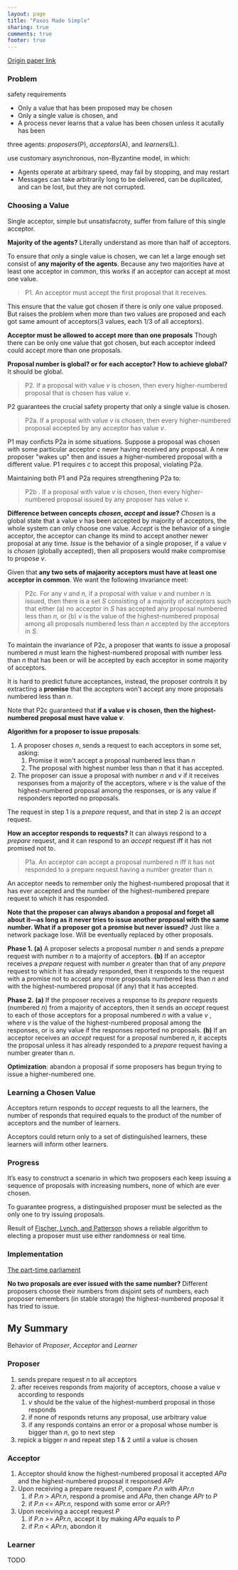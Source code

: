 ```yaml
---
layout: page
title: "Paxos Made Simple"
sharing: true 
comments: true
footer: true
--- 
```


[Origin paper link](http://pdos.csail.mit.edu/6.824-2013/papers/paxos-simple.pdf)

### Problem 

safety requirements 

- Only a value that has been proposed may be chosen
- Only a single value is chosen, and 
- A process never learns that a value has been chosen unless it 
  acutally has been


three agents: *proposers*(P), *acceptors*(A), and *learners*(L).


use customary asynchronous, non-Byzantine model, in which:

- Agents operate at arbitrary speed, may fail by stopping, and may
  restart
- Messages can take arbitrarily long to be delivered, can be duplicated,
  and can be lost, but they are not corrupted.

### Choosing a Value

Single acceptor, simple but unsatisfacroty, suffer from failure
of this single acceptor.


**Majority of the agents?**
Literally understand as more than half of acceptors. 


To ensure that only a single value is chosen, we can let a large
enough set consist of **any majority of the agents**. Because any two 
majorities have at least one acceptor in common, this works if an 
acceptor can accept at most one value.


> P1. An acceptor must accept the first proposal that it receives. 

This ensure that the value got chosen if there is only one value 
proposed. But raises the problem when more than two values are 
proposed and each got same amount of acceptors(3 values, each 1/3 of 
all acceptors). 

**Acceptor must be allowed to accept more than one proposals**
Though there can be only one value that got chosen, but each acceptor indeed could accept more than one proposals.

**Proposal number is global? or for each acceptor? How to achieve global?**
It should be global.

> P2. If a proposal with value *v* is chosen, then every higher-numbered 
> proposal that is chosen has value *v*.

P2 guarantees the crucial safety property that only a single value is chosen.


> P2a. If a proposal with value *v* is chosen, then every higher-numbered 
> proposal accepted by any acceptor has value *v*.

P1 may conficts P2a in some situations.
Suppose a proposal was chosen with some particular acceptor *c* never 
having received any proposal. A new proposer "wakes up" then and 
issues a higher-numbered proposal with a different value. P1 requires
*c* to accept this proposal, violating P2a. 

Maintaining both P1 and P2a requires strengthening P2a to:

> P2b . If a proposal with value *v* is chosen, then every higher-numbered 
> proposal issued by any proposer has value *v*.

**Difference between concepts *chosen*, *accept* and *issue*?** *Chosen* is a global state that a value *v* has been accepted by majority of acceptors, the whole system can only choose one value. *Accept* is the behavior of a single acceptor, the acceptor can change its mind to accept another newer proposal at any time. *Issue* is the behavior of a single proposer, if a value *v* is *chosen* (globally accepted), then all proposers would make compromise to propose *v*.


Given that **any two sets of majaority acceptors must have at least one acceptor in common**. We want the following invariance meet:

>P2c. For any *v* and *n*, if a proposal with value *v* and number *n* is 
>issued, then there is a set *S* consisting of a majority of 
>acceptors such that
>either (a) no acceptor in *S* has accepted any proposal numbered less
>than *n*, or (b) *v* is the value of the highest-numbered proposal 
>among all proposals numbered less than *n* accepted by the acceptors 
>in *S*.

To maintain the invariance of P2c, a proposer that wants to issue a 
proposal numbered *n* must learn the highest-numbered proposal with 
number less than *n* that has been or will be accepted by each 
acceptor in some majority of acceptors.

It is hard to predict future acceptances, instead, the proposer controls 
it by extracting a **promise** that the acceptors won't accept any more 
proposals numbered less than *n*. 

Note that P2c guaranteed that **if a value *v* is chosen, then the highest-numbered proposal must have value *v***.

**Algorithm for a proposer to issue proposals**:

1. A proposer choses *n*, sends a request to each acceptors in some 
set, asking:
    1. Promise it won't accept a proposal numbered less than *n*
    2. The proposal with highest number less than *n* that it has accepted.
2. The proposer can issue a proposal with number *n* and *v* if it 
receives responses from a majority of the acceptors, where *v* is the 
value of the highest-numbered proposal among the responses, or is any 
value if responders reported no proposals. 


The request in step 1 is a *prepare* request, and that in step 2 is 
an *accept* request.

**How an acceptor responds to requests?**
It can always respond to a *prepare* request, and it can respond to an 
*accept* request iff it has not promised not to. 

>P1a. An acceptor can accept a proposal numbered *n* iff it has not 
>responded to a prepare request having a number greater than *n*.

An acceptor needs to remember only the highest-numbered proposal that 
it has ever accepted and the number of the highest-numbered prepare 
request to which it has responded. 

**Note that the proposer can always abandon a proposal and forget all about it—as long as it never tries to issue another proposal with the same number. What if a proposer got a promise but never issued?**
Just like a network package lose. Will be eventually replaced by 
other proposals.



**Phase 1.**
**(a)** A proposer selects a proposal number *n* and sends a *prepare*
request with number *n* to a majority of acceptors.
**(b)** If an acceptor receives a *prepare* request with number *n* greater
than that of any *prepare* request to which it has already responded,
then it responds to the request with a promise not to accept any more
proposals numbered less than *n* and with the highest-numbered proposal
(if any) that it has accepted.

**Phase 2.**
**(a)** If the proposer receives a response to its *prepare* requests
(numbered *n*) from a majority of acceptors, then it sends an *accept*
request to each of those acceptors for a proposal numbered *n* with a
value *v* , where *v* is the value of the highest-numbered proposal 
among the responses, or is any value if the responses reported no 
proposals.
**(b)** If an acceptor receives an *accept* request for a proposal numbered 
*n*, it accepts the proposal unless it has already responded to a 
*prepare* request having a number greater than *n*.


**Optimization**: abandon a proposal if some proposers has begun trying to 
issue a higher-numbered one.


### Learning a Chosen Value 
Acceptors return responds to *accept* requests to all the learners, 
the number of responds that required equals to the product of the number 
of acceptors and the number of learners. 

Acceptors could return only to a set of distinguished learners, these 
learners will inform other learners.

### Progress

It’s easy to construct a scenario in which two proposers each keep 
issuing a sequence of proposals with increasing numbers, none of which 
are ever chosen. 

To guarantee progress, a distinguished proposer must be selected as the
only one to try issuing proposals.

Result of [Fischer, Lynch, and Patterson](http://dl.acm.org/citation.cfm?id=214121) shows a reliable algorithm 
to electing a proposer must use either randomness or real time.


### Implementation

[The part-time parliament](http://dl.acm.org/citation.cfm?id=279229)

**No two proposals are ever issued with the same number?** 
Different proposers choose their numbers from disjoint sets of numbers,
each proposer remembers (in stable storage) the highest-numbered 
proposal it has tried to issue.


## My Summary
Behavior of *Proposer*, *Acceptor* and *Learner*

### Proposer
1. sends prepare request *n* to all acceptors
2. after receives responds from majority of acceptors, choose a value *v* according to responds
	1. *v* should be the value of the highest-numberd proposal in those responds
	2. if none of responds returns any proposal, use arbitrary value
	3. if any responds contains an error or a proposal whose number is bigger than *n*, go to next step
3. repick a bigger *n* and repeat step 1 & 2 until a value is chosen


### Acceptor
1. Acceptor should know the highest-numbered proposal it accepted *APa* and the highest-numbered proposal it responsed *APr*
2. Upon receiving a prepare request *P*, compare *P.n* with *APr.n*
	1. if *P.n* > *APr.n*, respond a promise and *APa*, then change *APr* to *P*
	2. if *P.n* <= *APr.n*, respond with some error or *APr*?
3. Upon receiving a accept request *P*
	1. if *P.n* >= *APr.n*, accept it by making *APa* equals to *P*
	2. if *P.n* < *APr.n*, abondon it


### Learner
TODO
